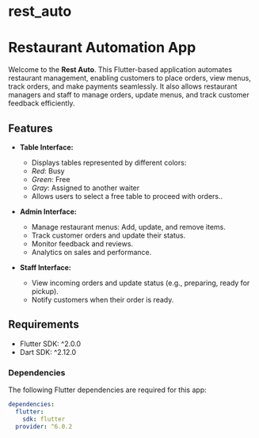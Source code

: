 # rest_auto
 # Restaurant Automation App

Welcome to the **Rest Auto**. This Flutter-based application automates restaurant management, enabling customers to place orders, view menus, track orders, and make payments seamlessly. It also allows restaurant managers and staff to manage orders, update menus, and track customer feedback efficiently.


## Features

- **Table Interface:**
     - Displays tables represented by different colors:
     - *Red*: Busy
     - *Green*: Free
     - *Gray*: Assigned to another waiter
   - Allows users to select a free table to proceed with orders..
  
- **Admin Interface:**
  - Manage restaurant menus: Add, update, and remove items.
  - Track customer orders and update their status.
  - Monitor feedback and reviews.
  - Analytics on sales and performance.

- **Staff Interface:**
  - View incoming orders and update status (e.g., preparing, ready for pickup).
  - Notify customers when their order is ready.


## Requirements

- Flutter SDK: ^2.0.0
- Dart SDK: ^2.12.0

### Dependencies

The following Flutter dependencies are required for this app:

```yaml
dependencies:
  flutter:
    sdk: flutter
  provider: ^6.0.2


